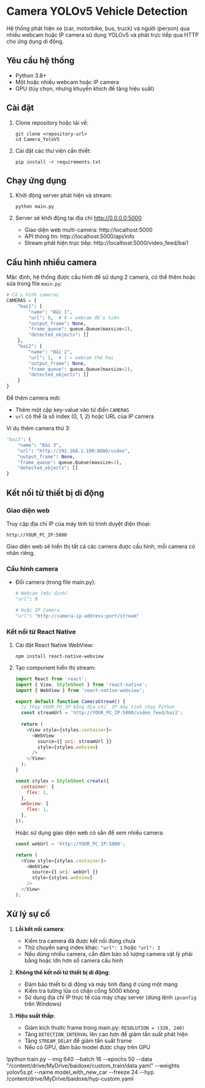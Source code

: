 # Camera YOLOv5 Vehicle Detection

Hệ thống phát hiện xe (car, motorbike, bus, truck) và người (person) qua nhiều webcam hoặc IP camera sử dụng YOLOv5 và phát trực tiếp qua HTTP cho ứng dụng di động.

## Yêu cầu hệ thống

- Python 3.8+
- Một hoặc nhiều webcam hoặc IP camera
- GPU (tùy chọn, nhưng khuyến khích để tăng hiệu suất)

## Cài đặt

1. Clone repository hoặc tải về:
   ```
   git clone <repository-url>
   cd Camera_YoloV5
   ```

2. Cài đặt các thư viện cần thiết:
   ```
   pip install -r requirements.txt
   ```

## Chạy ứng dụng

1. Khởi động server phát hiện và stream:
   ```
   python main.py
   ```

2. Server sẽ khởi động tại địa chỉ http://0.0.0.0:5000
   - Giao diện web multi-camera: http://localhost:5000
   - API thông tin: http://localhost:5000/api/info
   - Stream phát hiện trực tiếp: http://localhost:5000/video_feed/bai1

## Cấu hình nhiều camera

Mặc định, hệ thống được cấu hình để sử dụng 2 camera, có thể thêm hoặc sửa trong file `main.py`:

```python
# Cấu hình cameras
CAMERAS = {
    "bai1": {
        "name": "Bãi 1",
        "url": 0,  # 0 = webcam đầu tiên
        "output_frame": None,
        "frame_queue": queue.Queue(maxsize=2),
        "detected_objects": []
    },
    "bai2": {
        "name": "Bãi 2",
        "url": 1,  # 1 = webcam thứ hai
        "output_frame": None,
        "frame_queue": queue.Queue(maxsize=2),
        "detected_objects": []
    }
}
```

Để thêm camera mới:
- Thêm một cặp key-value vào từ điển `CAMERAS`
- `url` có thể là số index (0, 1, 2) hoặc URL của IP camera

Ví dụ thêm camera thứ 3:
```python
"bai3": {
    "name": "Bãi 3",
    "url": "http://192.168.1.100:8080/video",
    "output_frame": None,
    "frame_queue": queue.Queue(maxsize=2),
    "detected_objects": []
}
```

## Kết nối từ thiết bị di động

### Giao diện web
Truy cập địa chỉ IP của máy tính từ trình duyệt điện thoại:
```
http://YOUR_PC_IP:5000
```
Giao diện web sẽ hiển thị tất cả các camera được cấu hình, mỗi camera có nhãn riêng.

### Cấu hình camera
- Đổi camera (trong file main.py):
  ```python
  # Webcam (mặc định)
  "url": 0
  
  # Hoặc IP Camera
  "url": "http://camera-ip-address:port/stream"
  ```

### Kết nối từ React Native

1. Cài đặt React Native WebView:
   ```
   npm install react-native-webview
   ```

2. Tạo component hiển thị stream:
   ```javascript
   import React from 'react';
   import { View, StyleSheet } from 'react-native';
   import { WebView } from 'react-native-webview';

   export default function CameraStream() {
     // Thay YOUR_PC_IP bằng địa chỉ IP máy tính chạy Python
     const streamUrl = 'http://YOUR_PC_IP:5000/video_feed/bai1';
     
     return (
       <View style={styles.container}>
         <WebView 
           source={{ uri: streamUrl }}
           style={styles.webview}
         />
       </View>
     );
   }

   const styles = StyleSheet.create({
     container: {
       flex: 1,
     },
     webview: {
       flex: 1,
     },
   });
   ```

   Hoặc sử dụng giao diện web có sẵn để xem nhiều camera:
   ```javascript
   const webUrl = 'http://YOUR_PC_IP:5000';
   
   return (
     <View style={styles.container}>
       <WebView 
         source={{ uri: webUrl }}
         style={styles.webview}
       />
     </View>
   );
   ```

## Xử lý sự cố

1. **Lỗi kết nối camera**:
   - Kiểm tra camera đã được kết nối đúng chưa
   - Thử chuyển sang index khác: `"url": 1` hoặc `"url": 2`
   - Nếu dùng nhiều camera, cần đảm bảo số lượng camera vật lý phải bằng hoặc lớn hơn số camera cấu hình

2. **Không thể kết nối từ thiết bị di động**:
   - Đảm bảo thiết bị di động và máy tính đang ở cùng một mạng
   - Kiểm tra tường lửa có chặn cổng 5000 không
   - Sử dụng địa chỉ IP thực tế của máy chạy server (dùng lệnh `ipconfig` trên Windows)

3. **Hiệu suất thấp**:
   - Giảm kích thước frame trong main.py: `RESOLUTION = (320, 240)`
   - Tăng `DETECTION_INTERVAL` lên cao hơn để giảm tần suất phát hiện
   - Tăng `STREAM_DELAY` để giảm tần suất frame
   - Nếu có GPU, đảm bảo model được chạy trên GPU



!python train.py --img 640 --batch 16 --epochs 50 --data "/content/drive/MyDrive/baidoxe/custom_train/data.yaml" --weights yolov5s.pt --name model_with_new_car --freeze 24 --hyp /content/drive/MyDrive/baidoxe/hyp-custom.yaml